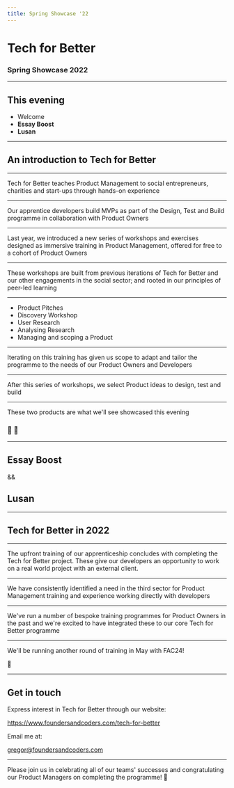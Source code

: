 ```yaml
---
title: Spring Showcase '22
---
```


# Tech for Better

### Spring Showcase 2022

---

## This evening

- Welcome
- **Essay Boost**
- **Lusan**

---

## An introduction to Tech for Better

---

Tech for Better teaches Product Management to social entrepreneurs, charities and start-ups through hands-on experience

---

Our apprentice developers build MVPs as part of the Design, Test and Build programme in collaboration with Product Owners

---

Last year, we introduced a new series of workshops and exercises designed as immersive training in Product Management, offered for free to a cohort of Product Owners

---

These workshops are built from previous iterations of Tech for Better and our other engagements in the social sector; and rooted in our principles of peer-led learning

---

- Product Pitches
- Discovery Workshop
- User Research
- Analysing Research
- Managing and scoping a Product

---

Iterating on this training has given us scope to adapt and tailor the programme to the needs of our Product Owners and Developers

---

After this series of workshops, we select Product ideas to design, test and build

---

These two products are what we'll see showcased this evening

### 🎥 🍿

---

## Essay Boost

&&

## Lusan

---

## Tech for Better in 2022

---

The upfront training of our apprenticeship concludes with completing the Tech for Better project. These give our developers an opportunity to work on a real world project with an external client.

---

We have consistently identified a need in the third sector for Product Management training and experience working directly with developers

---

We've run a number of bespoke training programmes for Product Owners in the past and we're excited to have integrated these to our core Tech for Better programme

---

We'll be running another round of training in May with FAC24!

🌱

---

## Get in touch

Express interest in Tech for Better through our website:

https://www.foundersandcoders.com/tech-for-better

Email me at:

gregor@foundersandcoders.com

---

Please join us in celebrating all of our teams' successes and congratulating our Product Managers on completing the programme! 🎉
